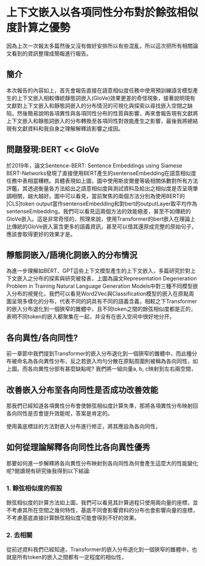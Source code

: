 # 上下文嵌入以各項同性分布對於餘弦相似度計算之優勢

因為上次一次報太多篇然後又沒有做好安排所以有些混亂，所以這次把所有相關論文看到的資訊整理成簡報進行報告。

## 簡介

本次報告的內容如上，首先會報告直接在語意相似度任務中使用預訓練語言模型產生的上下文嵌入相較傳統靜態詞嵌入(GloVe)效果更差的奇怪現象，接著說明現有文獻對上下文嵌入和靜態詞嵌入的分布情況的可視化與探索以尋找嵌入空間之缺陷，然後簡易說明各項異性與各項同性分布的性質與影響，再來會報告現有文獻將上下文嵌入和靜態詞嵌入的分布轉換至各項同性對效能產生之影響，最後我將總結現有文獻資料和我自身之理解解釋該影響之成因。

## 問題發現:BERT << GloVe

於2019年，論文Sentence-BERT: Sentence Embeddings using Siamese BERT-Networks發現了直接使用BERT產生的sentenseEmbedding在語意相似度任務中表相當糟糕。具體表現如上圖，圖中使用斯皮爾曼等級相關係數對所有方法評鑑，其透過衡量各方法給出之語意相似度與測試資料及給出之相似度是否呈現單調相關，越大越好。圖中可以看見，當前聚焦的兩個方法分別為使用BERT的[CLS]token output當作sentenseEmbedding和對bert的outputLayer取平均作為sentenseEmbedding，我們可以看見這兩個方法的效能極差，甚至不如傳統的GloVe嵌入。這是非常奇怪的，照理來說，使用Transformer的bert嵌入在理論上比傳統的GloVe嵌入富含更多的語義資訊，甚至可以借其還原成完整的原始句子，應該會取得更好的效果才是。

## 靜態詞嵌入/語境化詞嵌入的分布情況

為進一步理解如BERT、GPT這些上下文模型產生的上下文嵌入，多篇研究於對上下文嵌入之分布的探索與研究被發表，上圖為論文Representation Degeneration Problem in Training Natural Language Generation Models中對三種不同模型嵌入分布的視覺化，我們可以看見Word2Vec與Classification模型的嵌入在原點周圍呈現多樣化的分布，代表不同的詞具有不同的語義含義，相較之下Transformer的嵌入分布退化到一個狹窄的錐體中，且不同token之間的餘弦相似度都是正的，表明不同token的嵌入都聚集在一起，并没有在嵌入空间中很好地分开。

## 各向異性/各向同性?

前一章節中我們提到Transformer的嵌入分布退化到一個狹窄的錐體中，而此種分布被命名為各向異性分布，反之若嵌入均勻分散在原點周圍則被稱為各向同性，如上圖。而各向異性分部有甚麼缺點呢? 我們將一組向量a, b, c映射到左右兩空間，

## 改善嵌入分布至各向同性是否成功改善效能

那我們已經知道各項異性分布會使餘弦相似度計算失準，那將各項異性分布映射回各向同性是否會提升效能呢，答案是肯定的。

使用黃底標註的方法對嵌入分布進行修正，將其應設為各向同性，

## 如何從理論解釋各向同性比各向異性優秀

那要如何進一步解釋將各向異性分布映射到各向同性為何會產生這麼大的性能變化呢?閱讀現有研究後我得到以下結論:

### 1. 餘弦相似度的假設

餘弦相似度的計算方法如上圖，我們可以看見其計算過程只使用兩向量的座標，並不考慮其所在空間之幾何特性，基底不同會影響資料的分布也會影響向量的座標，不考慮基底直接計算餘弦相似度可能會得到不好的效果。

### 2. 去相關

從前述資料我們已經知道，Transformer的嵌入分布退化到一個狹窄的錐體中，也就是所有token的嵌入之間都有一定程度的相似性，

<!-- ## 為什摸要各項同性?

![fig1](./fig1.png)

先前研究表明，在傳統靜態嵌入中，所有的詞嵌入共享一個公共向量(bais)並擁有多個主導方向(各向異性)，而BERT嵌入也擁有相同的問題，這意味著平均餘弦相似度值顯著高於零，並且詞向量在向量空間中的窄錐體中聚集。這種現象會導致單詞表示與不相關的單詞具有很高的相似度，影響表達能力。

![table1](./table1.png)

表中觀察到兩個現象

![fig2](./fig2.png)

## 評鑑方法: Spearman's rank correlation coefficient

兩個變量排名之間的相關性，正值代表兩變量排序相同，負值代表兩變量排序相反，0代表兩變量排序沒有明顯關係。 -->
